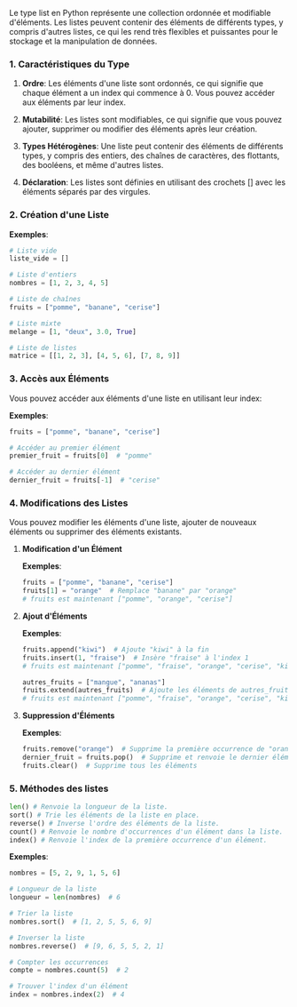 Le type list en Python représente une collection ordonnée et modifiable d'éléments. Les listes peuvent contenir des éléments de différents types, y compris d'autres listes, ce qui les rend très flexibles et puissantes pour le stockage et la manipulation de données.

### 1. Caractéristiques du Type 

1. **Ordre**: Les éléments d'une liste sont ordonnés, ce qui signifie que chaque élément a un index qui commence à 0. Vous pouvez accéder aux éléments par leur index.

2. **Mutabilité**: Les listes sont modifiables, ce qui signifie que vous pouvez ajouter, supprimer ou modifier des éléments après leur création.

3. **Types Hétérogènes**: Une liste peut contenir des éléments de différents types, y compris des entiers, des chaînes de caractères, des flottants, des booléens, et même d'autres listes.

4. **Déclaration**: Les listes sont définies en utilisant des crochets [] avec les éléments séparés par des virgules.

### 2. Création d'une Liste

**Exemples**:

```python
# Liste vide
liste_vide = []

# Liste d'entiers
nombres = [1, 2, 3, 4, 5]

# Liste de chaînes
fruits = ["pomme", "banane", "cerise"]

# Liste mixte
melange = [1, "deux", 3.0, True]

# Liste de listes
matrice = [[1, 2, 3], [4, 5, 6], [7, 8, 9]]
```

### 3. Accès aux Éléments

Vous pouvez accéder aux éléments d'une liste en utilisant leur index:

**Exemples**:

```python
fruits = ["pomme", "banane", "cerise"]

# Accéder au premier élément
premier_fruit = fruits[0]  # "pomme"

# Accéder au dernier élément
dernier_fruit = fruits[-1]  # "cerise"
```

### 4. Modifications des Listes

Vous pouvez modifier les éléments d'une liste, ajouter de nouveaux éléments ou supprimer des éléments existants.

1. **Modification d'un Élément**

    **Exemples**:
    
    ```python
    fruits = ["pomme", "banane", "cerise"]
    fruits[1] = "orange"  # Remplace "banane" par "orange"
    # fruits est maintenant ["pomme", "orange", "cerise"]
    ```

2. **Ajout d'Éléments**

    **Exemples**:
    
    ```python
    fruits.append("kiwi")  # Ajoute "kiwi" à la fin
    fruits.insert(1, "fraise")  # Insère "fraise" à l'index 1
    # fruits est maintenant ["pomme", "fraise", "orange", "cerise", "kiwi"]
    
    autres_fruits = ["mangue", "ananas"]
    fruits.extend(autres_fruits)  # Ajoute les éléments de autres_fruits
    # fruits est maintenant ["pomme", "fraise", "orange", "cerise", "kiwi", "mangue", "ananas"]
    ```

3. **Suppression d'Éléments**

    **Exemples**:

    ```python
    fruits.remove("orange")  # Supprime la première occurrence de "orange"
    dernier_fruit = fruits.pop()  # Supprime et renvoie le dernier élément
    fruits.clear()  # Supprime tous les éléments
    ```

### 5. Méthodes des listes 

```python
len() # Renvoie la longueur de la liste.
sort() # Trie les éléments de la liste en place.
reverse() # Inverse l'ordre des éléments de la liste.
count() # Renvoie le nombre d'occurrences d'un élément dans la liste.
index() # Renvoie l'index de la première occurrence d'un élément.
```

**Exemples**:

```python
nombres = [5, 2, 9, 1, 5, 6]

# Longueur de la liste
longueur = len(nombres)  # 6

# Trier la liste
nombres.sort()  # [1, 2, 5, 5, 6, 9]

# Inverser la liste
nombres.reverse()  # [9, 6, 5, 5, 2, 1]

# Compter les occurrences
compte = nombres.count(5)  # 2

# Trouver l'index d'un élément
index = nombres.index(2)  # 4
```
